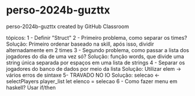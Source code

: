 # perso-2024b-guzttx
perso-2024b-guzttx created by GitHub Classroom

tópicos:
1 - Definir "Struct"
2 - Primeiro problema, como separar os times?
    Solução: Primeiro ordenar baseado na skill, após isso, dividir alternadamente em 2 times
3 - Segundo problema, como passar a lista dos jogadores do dia de uma vez só?
    Solução: função words, que divide uma string única separada por espaços em uma lista de strings
4 - Separar os jogadores do banco de dados por meio da lista
    Solução: Utilizar elem -> vários erros de sintaxe
5-  TRAVADO NO IO
    Solução: selecao <- selectPlayers player_list
    let elenco = selecao
6 - Como fazer menu em haskell?
    Usar if/then